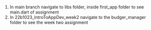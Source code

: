 1) In main branch navigate to libs folder, inside first_app folder to see main.dart of assignment
   <br/>
2) In 22b1023_IntroToAppDev_week2 navigate to the budger_manager folder to see  the week two assignment 

